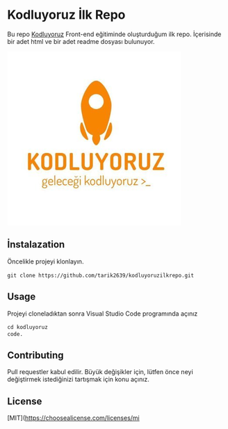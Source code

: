 # Kodluyoruz İlk Repo
Bu repo [Kodluyoruz](https://www.kodluyoruz.org) Front-end eğitiminde oluşturduğum ilk repo. İçerisinde bir adet html ve bir adet readme dosyası bulunuyor.


![kodluyoruzlogo](https://raw.githubusercontent.com/Kodluyoruz/taskforce/git/git/markdown-nedir-nasil-kullaniriz-/figures/kodluyoruz_logo.jpg)


## İnstalazation
Öncelikle projeyi klonlayın.

`
git clone https://github.com/tarik2639/kodluyoruzilkrepo.git
`
## Usage 

Projeyi cloneladıktan sonra Visual Studio Code programında açınız

```linux
cd kodluyoruz
code.
```

## Contributing
Pull requestler kabul edilir. Büyük değişikler için, lütfen önce neyi değiştirmek istediğinizi tartışmak için konu açınız.

## License

[MIT](https://choosealicense.com/licenses/mi
